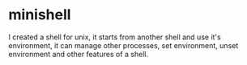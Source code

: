 # minishell
I created a shell for unix, it starts from another shell and use it's environment, it can manage other processes, set environment, unset environment and other features of a shell.

